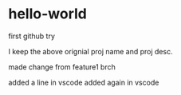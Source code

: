 # hello-world
first github try

I keep the above orignial proj name and proj desc.

made change from feature1 brch

added a line in vscode
added again in vscode